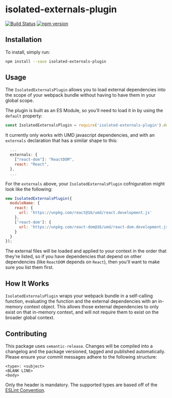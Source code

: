 # isolated-externals-plugin

[![Build Status](https://travis-ci.com/WTW-IM/isolated-externals-plugin.svg?branch=master)](https://travis-ci.com/github/WTW-IM/isolated-externals-plugin)
[![npm version](https://badge.fury.io/js/isolated-externals-plugin.svg)](https://badge.fury.io/js/isolated-externals-plugin)

## Installation

To install, simply run:

```bash
npm install --save isolated-externals-plugin
```

## Usage

The `IsolatedExternalsPlugin` allows you to load external dependencies into the scope of your webpack bundle without having to have them in your global scope.

The plugin is built as an ES Module, so you'll need to load it in by using the `default` property:

```javascript
const IsolatedExternalsPlugin = require('isolated-externals-plugin').default;
```

It currently only works with UMD javascript dependencies, and with an `externals` declaration that has a similar shape to this:

```javascript
  ...
  externals: {
    ["react-dom"]: "ReactDOM",
    react: "React",
  },
  ...
```

For the `externals` above, your `IsolatedExternalsPlugin` cofniguration might look like the following:

```javascript
new IsolatedExternalsPlugin({
  moduleName: {
    react: {
      url: 'https://unpkg.com/react@16/umd/react.development.js'
    },
    ['react-dom']: {
      url: 'https://unpkg.com/react-dom@16/umd/react-dom.development.js'
    }
  }
});
```

The external files will be loaded and applied to your context in the order that they're listed, so if you have dependencies that depend on other dependencies (like `ReactDOM` depends on `React`), then you'll want to make sure you list them first.

## How It Works

`IsolatedExternalsPlugin` wraps your webpack bundle in a self-calling function, evaluating the function and the external dependencies with an in-memory context object. This allows those external dependencies to only exist on that in-memory context, and will not require them to exist on the broader global context.

## Contributing

This package uses `semantic-release`. Changes will be compiled into a changelog and the package versioned, tagged and published automatically.
Please ensure your commit messages adhere to the following structure:

```
<type>: <subject>
<BLANK LINE>
<body>
```

Only the header is mandatory. The supported types are based off of the [ESLint Convention](https://github.com/conventional-changelog/conventional-changelog/tree/35e279d40603b0969c6d622514f5c0984c5bf309/packages/conventional-changelog-eslint).

